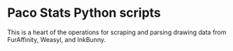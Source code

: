 # Paco Stats Python scripts

This is a heart of the operations for scraping and parsing drawing data from
FurAffinity, Weasyl, and InkBunny.